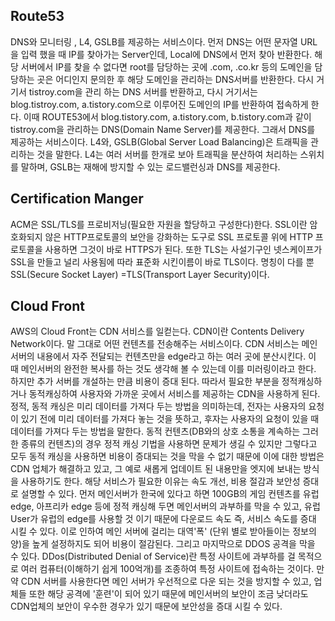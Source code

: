 ## Route53
DNS와 모니터링 , L4, GSLB를 제공하는 서비스이다.
먼저 DNS는 어떤 문자열 URL을 입력 했을 때 IP를 찾아가는 Server인데, Local에 DNS에서 먼저 찾아 반환한다. 해당 서버에서 IP를 찾을 수 없다면 root를 담당하는 곳에 .com, .co.kr 등의 도메인을 담당하는 곳은 어디인지 문의한 후 해당 도메인을 관리하는 DNS서버를 반환한다. 다시 거기서 tistroy.com을 관리 하는 DNS 서버를 반환하고, 다시 거기서는 blog.tistroy.com, a.tistory.com으로 이루어진 도메인의 IP를 반환하여 접속하게 한다. 이때 ROUTE53에서 blog.tistory.com, a.tistory.com, b.tistory.com과 같이 tistroy.com을 관리하는 DNS(Domain Name Server)를 제공한다. 그래서 DNS를 제공하는 서비스이다.
L4와, GSLB(Global Server Load Balancing)은 트래픽을 관리하는 것을 말한다. L4는 여러 서버를 한개로 보아 트래픽을 분산하여 처리하는 스위치를 말하며, GSLB는 재해에 방지할 수 있는 로드밸런싱과 DNS를 제공한다.

## Certification Manger
ACM은 SSL/TLS를 프로비저닝(필요한 자원을 할당하고 구성한다)한다.
SSL이란 암호화되지 않은 HTTP프로토콜의 보안을 강화하는 도구로 SSL 프로토콜 위에 HTTP 프로토콜을 사용하면 그것이 바로 HTTPS가 된다. 또한 TLS는 사설기구인 넷스케이프가 SSL을 만들고 널리 사용됨에 따라 표준화 시킨이름이 바로 TLS이다. 명칭이 다를 뿐 SSL(Secure Socket Layer) =TLS(Transport Layer Security)이다.

## Cloud Front
AWS의 Cloud Front는 CDN 서비스를 일컫는다.
CDN이란 Contents Delivery Network이다. 말 그대로 어떤 컨텐츠를 전송해주는 서비스이다. CDN 서비스는 메인 서버의 내용에서 자주 전달되는 컨텐츠만을 edge라고 하는 여러 곳에 분산시킨다. 이 때 메인서버의 완전한 복사를 하는 것도 생각해 볼 수 있는데 이를 미러링이라고 한다. 하지만 추가 서버를 개설하는 만큼 비용이 증대 된다. 따라서 필요한 부분을 정적캐싱하거나 동적캐싱하여 사용자와 가까운 곳에서 서비스를 제공하는 CDN을 사용하게 된다. 정적, 동적 캐싱은 미리 데이터를 가져다 두는 방법을 의미하는데, 전자는 사용자의 요청이 있기 전에 미리 데이터를 가져다 놓는 것을 뜻하고, 후자는 사용자의 요청이 있을 때 데이터를 가져다 두는 방법을 말한다. 동적 컨텐츠(DB와의 상호 소통을 계속하는 그러한 종류의 컨텐츠)의 경우 정적 캐싱 기법을 사용하면 문제가 생길 수 있지만 그렇다고 모두 동적 캐싱을 사용하면 비용이 증대되는 것을 막을 수 없기 때문에 이에 대한 방법은 CDN 업체가 해결하고 있고, 그 예로 새롭게 업데이트 된 내용만을 엣지에 보내는 방식을 사용하기도 한다. 
해당 서비스가 필요한 이유는 속도 개선, 비용 절감과 보안성 증대로 설명할 수 있다. 먼저 메인서버가 한국에 있다고 하면 100GB의 게임 컨텐츠를 유럽edge, 아프리카 edge 등에 정적 캐싱해 두면 메인서버의 과부하를 막을 수 있고, 유럽 User가 유럽의 edge를 사용할 것 이기 때문에 다운로드 속도 즉, 서비스 속도를 증대 시킬 수 있다. 이로 인하여 메인 서버에 걸리는 대역'폭' (단위 별로 받아들이는 정보의 양)을 높게 설정하지도 되어 비용이 절감된다. 그리고 마지막으로 DDOS 공격을 막을 수 있다. DDos(Distributed Denial of Service)란 특정 사이트에 과부하를 걸 목적으로 여러 컴퓨터(이해하기 쉽게 100억개)를 조종하여 특정 사이트에 접속하는 것이다. 만약 CDN 서버를 사용한다면 메인 서버가 우선적으로 다운 되는 것을 방지할 수 있고, 업체들 또한 해당 공격에 '훈련'이 되어 있기 때문에 메인서버의 보안이 조금 낮더라도 CDN업체의 보안이 우수한 경우가 있기 때문에 보안성을 증대 시킬 수 있다.